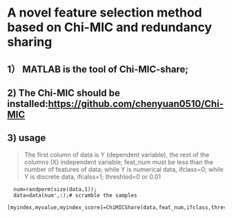 # A novel feature selection method based on Chi-MIC and redundancy sharing

## 1） MATLAB is the tool of Chi-MIC-share;

## 2) The Chi-MIC should be installed:https://github.com/chenyuan0510/Chi-MIC

## 3) usage

   > The first column of data is Y (dependent variable), the rest of the columns (X) independent variable; 
   > feat_num must be less than the  number of features of data; 
   > while Y is numerical data, ifclass=0; while Y is discrete data, ifcalss=1; 
   > threshlod=0 or 0.01   
 
      num=randperm(size(data,1));  
      data=data(num',:);# scramble the samples  
      [myindex,myvalue,myindex_score]=ChiMICShare(data,feat_num,ifclass,threshlod);
 
